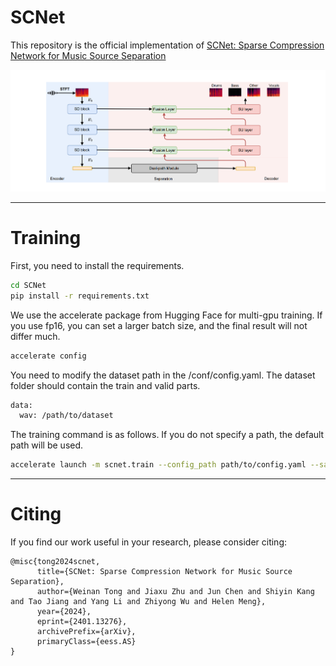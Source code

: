 # SCNet 

This repository is the official implementation of [SCNet: Sparse Compression Network for Music Source Separation](https://arxiv.org/abs/2401.13276) 

![architecture](images/SCNet.png)

---
# Training
First, you need to install the requirements.

```bash
cd SCNet
pip install -r requirements.txt
```

We use the accelerate package from Hugging Face for multi-gpu training. If you use fp16, you can set a larger batch size, and the final result will not differ much.
```bash
accelerate config
```

You need to modify the dataset path in the /conf/config.yaml. The dataset folder should contain the train and valid parts.
```bash
data:
  wav: /path/to/dataset
```

The training command is as follows. If you do not specify a path, the default path will be used.
```bash
accelerate launch -m scnet.train --config_path path/to/config.yaml --save_path path/to/save/checkpoint/
```



---
# Citing

If you find our work useful in your research, please consider citing:
```
@misc{tong2024scnet,
      title={SCNet: Sparse Compression Network for Music Source Separation}, 
      author={Weinan Tong and Jiaxu Zhu and Jun Chen and Shiyin Kang and Tao Jiang and Yang Li and Zhiyong Wu and Helen Meng},
      year={2024},
      eprint={2401.13276},
      archivePrefix={arXiv},
      primaryClass={eess.AS}
}
```

